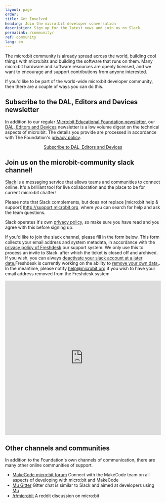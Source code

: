```yaml
---
layout: page
order:
title: Get Involved
heading: Join the micro:bit developer conversation
description: Sign up for the latest news and join us on Slack
permalink: /community/
ref: community
lang: en
---
```


The micro:bit community is already spread across the world, building cool things
with micro:bits and building the software that runs on them. Many micro:bit hardware and software resources are openly licensed, and we want to encourage and support
contributions from anyone interested. 

If you'd like to be part of the world-wide micro:bit developer community, then there are a couple of ways you can do this.

## Subscribe to the DAL, Editors and Devices newsletter

In addition to our regular [Micro:bit Educational Foundation newsletter](https://mailchi.mp/microbit/newsletter), our [DAL, Editors and Devices](https://microbit.us14.list-manage.com/subscribe?u=e1c30f24b90ff3d70275cfff2&id=25403c7650) newsletter is a low volume digest on the technical aspects of micro:bit. The details you provide are processed in accordance with The Foundation's [privacy policy](https://microbit.org/privacy/).

<div style="text-align: center;">
<a href="https://microbit.us14.list-manage.com/subscribe?u=e1c30f24b90ff3d70275cfff2&id=25403c7650" class="btn sm-btn" role="button" style="margin-bottom: 2rem;">Subscribe to DAL, Editors and Devices</a>
</div>

## Join us on the microbit-community slack channel!

[Slack](https://slack) is a messaging service that allows teams and communities to connect online. It's a brilliant tool for live collaboration and the place to be for current micro:bit chatter! 

Please note that Slack complements, but does not replace [micro:bit help & support](http://support.microbit.org, where you can search for help and ask the team questions.

Slack operates it's own [privacy policy](https://slack.com/privacy-policy), so make sure you have read and you agree with this before signing up.

If you'd like to join the slack channel, please fill in the form below. This form collects your email address and system metadata, in accordance with the [privacy policy of Freshdesk](https://www.freshworks.com/privacy/) our support system. We only use this to process an invite to Slack. after which the ticket is closed off and archived. If you wish, you can always [deactivate your slack account at a later date.](https://get.slack.help/hc/en-us/articles/203953146-Deactivate-your-Slack-account)Freshdesk is currently working on the ability to [remove your own data.](https://support.freshdesk.com/support/discussions/topics/14331?page=1). In the meantime, please notify <a href="mailto:help@microbit.org">help@microbit.org</a> if you wish to have your email address removed from the Freshdesk system

<script type="text/javascript" src="http://assets.freshdesk.com/widget/freshwidget.js"></script>
<style type="text/css" media="screen, projection">
	@import url(http://assets.freshdesk.com/widget/freshwidget.css);
</style>
<iframe title="Feedback Form" class="freshwidget-embedded-form" id="freshwidget-embedded-form" src="https://support.microbit.org/widgets/feedback_widget/new?&widgetType=embedded&formTitle=Join+Slack&submitTitle=Request+to+join&submitThanks=Thanks.+This+is+a+manual+process+so+you+should+get+your+invitation+shortly.&screenshot=no&attachFile=no&searchArea=no&captcha=yes&helpdesk_ticket[description]=Please+could+I+join+the+slack+channel%3F&helpdesk_ticket[subject]=Request+to+join+Slack&helpdesk_ticket[type]=Question" scrolling="no" height="500px" width="100%" frameborder="0" >
</iframe>

## Other channels and communities
In addition to the Foundation's own channels of communication, there are many other online communities of support.

- [MakeCode micro:bit forum](https://forum.makecode.com/c/microbit/11)
Connect with the MakeCode team on all aspects of developing with micro:bit and MakeCode
- [Mu Gitter](https://gitter.im/mu-editor)
Gitter chat is similar to Slack and aimed at developers using [Mu](https://codewith.mu/)
- [/r/microbit](https://www.reddit.com/r/microbit)
A reddit discussion on micro:bit
